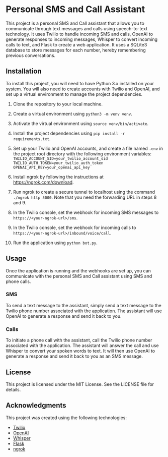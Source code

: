 # Personal SMS and Call Assistant

This project is a personal SMS and Call assistant that allows you to communicate through text messages and calls using speech-to-text technology. It uses Twilio to handle incoming SMS and calls, OpenAI to generate responses to incoming messages, Whisper to convert incoming calls to text, and Flask to create a web application. It uses a SQLite3 database to store messages for each number, hereby remembering previous conversations. 

## Installation

To install this project, you will need to have Python 3.x installed on your system. You will also need to create accounts with Twilio and OpenAI, and set up a virtual environment to manage the project dependencies.

1. Clone the repository to your local machine.
2. Create a virtual environment using `python3 -m venv venv`.
3. Activate the virtual environment using `source venv/bin/activate`.
4. Install the project dependencies using `pip install -r requirements.txt`.
5. Set up your Twilio and OpenAI accounts, and create a file named `.env` in the project root directory with the following environment variables: 
`
TWILIO_ACCOUNT_SID=your_twilio_account_sid
TWILIO_AUTH_TOKEN=your_twilio_auth_token
OPENAI_API_KEY=your_openai_api_key
`         

6. Install ngrok by following the instructions at https://ngrok.com/download.  
7. Run ngrok to create a secure tunnel to localhost using the command `./ngrok http 5000`. Note that you need the forwarding URL in steps 8 and 9.
8. In the Twilio console, set the webhook for incoming SMS messages to `https://<your-ngrok-url>/sms`.  
9. In the Twilio console, set the webhook for incoming calls to `https://<your-ngrok-url>/inbound/voice/call`.  
10. Run the application using `python bot.py`.

## Usage

Once the application is running and the webhooks are set up, you can communicate with the personal SMS and Call assistant using SMS and phone calls.

### SMS

To send a text message to the assistant, simply send a text message to the Twilio phone number associated with the application. The assistant will use OpenAI to generate a response and send it back to you.

### Calls

To initiate a phone call with the assistant, call the Twilio phone number associated with the application. The assistant will answer the call and use Whisper to convert your spoken words to text. It will then use OpenAI to generate a response and send it back to you as an SMS message.

## License

This project is licensed under the MIT License. See the LICENSE file for details.

## Acknowledgments

This project was created using the following technologies:

- [Twilio](https://www.twilio.com/)
- [OpenAI](https://openai.com/)
- [Whisper](https://whisper.ai/)
- [Flask](https://flask.palletsprojects.com/en/2.1.x/)
- [ngrok](https://ngrok.com/)
